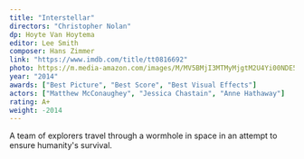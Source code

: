 ```yaml
---
title: "Interstellar"
directors: "Christopher Nolan"
dp: Hoyte Van Hoytema
editor: Lee Smith 
composer: Hans Zimmer
link: "https://www.imdb.com/title/tt0816692"
photo: https://m.media-amazon.com/images/M/MV5BMjI3MTMyMjgtM2U4Yi00NDE5LTg1NzgtZWMzM2YwM2Y3ZjU2XkEyXkFqcGdeQXVyMTYzMDM0NTU@._V1_FMjpg_UY720_.jpg
year: "2014"
awards: ["Best Picture", "Best Score", "Best Visual Effects"]
actors: ["Matthew McConaughey", "Jessica Chastain", "Anne Hathaway"]
rating: A+
weight: -2014
---
```

A team of explorers travel through a wormhole in space in an attempt to ensure humanity's survival. 